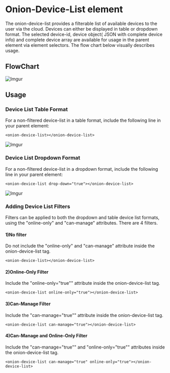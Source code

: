 # **Onion-Device-List element**

The onion-device-list provides a filterable list of available devices to the user via the cloud. Devices can either be displayed in table or dropdown format. 
The selected device-id, device object( JSON with complete device info) and complete device array are available for usage in the parent element via element selectors. 
The flow chart below visually describes usage. 

## FlowChart 

![Imgur](http://i.imgur.com/iOyqarx.png)

## Usage 

### Device List Table Format

For a non-filtered device-list in a table format, include the following line in your parent element:

```
<onion-device-list></onion-device-list>
```
![Imgur](http://i.imgur.com/Gv7ypo5.png)

### Device List Dropdown Format

For a non-filtered device-list in a dropdown format, include the following line in your parent element:
```
<onion-device-list drop-down="true"></onion-device-list>
```

![Imgur](http://i.imgur.com/MtonByK.png)

### Adding Device List Filters

Filters can be applied to both the dropdown and table device list formats, using the "online-only" and "can-manage" attributes. There are 4 filters.

 
#### 1)No filter

Do not include the "online-only" and "can-manage" attribute inside the onion-device-list tag.

```
<onion-device-list></onion-device-list>
```

#### 2)Online-Only Filter
Include the "online-only="true"" attribute inside the onion-device-list tag.

```
<onion-device-list online-only="true"></onion-device-list>
```
#### 3)Can-Manage Filter
Include the "can-manage="true"" attribute inside the onion-device-list tag.

```
<onion-device-list can-manage="true"></onion-device-list>
```
#### 4)Can-Manage and Online-Only Filter
Include the "can-manage="true"" and "online-only="true"" attributes inside the onion-device-list tag.

```
<onion-device-list can-manage="true" online-only="true"></onion-device-list>
```